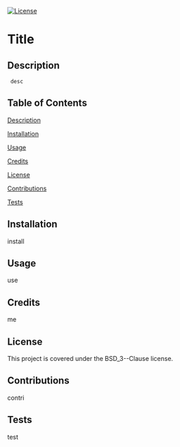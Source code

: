 [![License](https://img.shields.io/badge/License-BSD_3--Clause-blue.svg)](https://opensource.org/licenses/BSD-3-Clause)

# Title 

## Description 

	 desc 

## Table of Contents

  [Description](#description)

  [Installation](#installation)

  [Usage](#usage)

  [Credits](#credits)

  [License](#license)

  [Contributions](#contributions)

  [Tests](#tests)

  ## Installation

install 

## Usage 

use 

## Credits 

me 

## License 

This project is covered under the BSD_3--Clause license. 
 
## Contributions 

contri 

## Tests 

test
